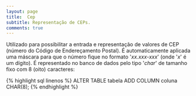 ```yaml
---
layout: page
title:  Cep
subtitle: Representação de CEPs.
comments: true
---
```


Utilizado para possibilitar a entrada e representação de valores de CEP (número do Código de Endereçamento Postal). É automaticamente aplicada uma máscara para que o número fique no formato '*xx.xxx-xxx*' (onde '*x*' é um dígito). É representado no banco de dados pelo tipo '*char*' de tamanho fixo com 8 (oito) caracteres:

{% highlight sql linenos %}
ALTER TABLE tabela ADD COLUMN coluna CHAR(8);
{% endhighlight %}
